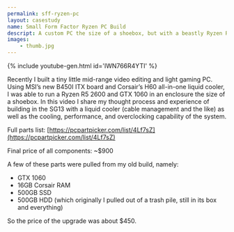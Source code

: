 ```yaml
---
permalink: sff-ryzen-pc
layout: casestudy
name: Small Form Factor Ryzen PC Build
descript: A custom PC the size of a shoebox, but with a beastly Ryzen R5 2600 and GTX 1060 for twice the power of my old build. I discuss the components I selected, the build process, and the final performance and cooling.
images:
    - thumb.jpg
---
```


{% include youtube-gen.html id='IWN766R4YTI' %}

Recently I built a tiny little mid-range video editing and light gaming PC. Using MSI’s new B450I ITX board and Corsair’s H60 all-in-one liquid cooler, I was able to run a Ryzen R5 2600 and GTX 1060 in an enclosure the size of a shoebox. In this video I share my thought process and experience of building in the SG13 with a liquid cooler (cable management and the like) as well as the cooling, performance, and overclocking capability of the system.

Full parts list: [https://pcpartpicker.com/list/4Lf7sZ](https://pcpartpicker.com/list/4Lf7sZ)

Final price of all components: ~$900

A few of these parts were pulled from my old build, namely:

- GTX 1060
- 16GB Corsair RAM
- 500GB SSD
- 500GB HDD (which originally I pulled out of a trash pile, still in its box and everything)

So the price of the upgrade was about $450.